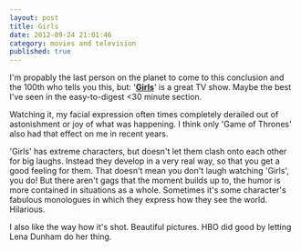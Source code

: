 ```yaml
---
layout: post
title: Girls
date: 2012-09-24 21:01:46
category: movies and television
published: true
---
```


I'm propably the last person on the planet to come to this conclusion and the 100th who tells you this, but: '**[Girls](http://www.imdb.com/title/tt1723816/)**' is a great TV show. Maybe the best I've seen in the easy-to-digest <30 minute section. 

Watching it, my facial expression often times completely derailed out of astonishment or joy of what was happening. I think only 'Game of Thrones' also had that effect on me in recent years.

'Girls' has extreme characters, but doesn't let them clash onto each other for big laughs. Instead they develop in a very real way, so that you get a good feeling for them. That doesn't mean you don't laugh watching 'Girls', you do! But there aren't gags that the moment builds up to, the humor is more contained in situations as a whole. Sometimes it's some character's fabulous monologues in which they express how they see the world. Hilarious.

I also like the way how it's shot. Beautiful pictures. HBO did good by letting Lena Dunham do her thing. 